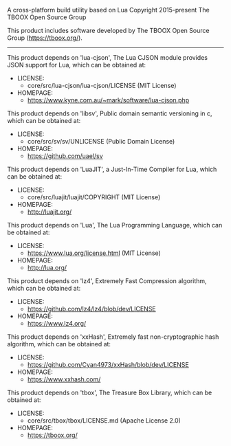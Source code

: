 A cross-platform build utility based on Lua
Copyright 2015-present The TBOOX Open Source Group

This product includes software developed by The TBOOX Open Source Group (https://tboox.org/).

-------------------------------------------------------------------------------

This product depends on 'lua-cjson', The Lua CJSON module provides JSON support for Lua,
which can be obtained at:

  * LICENSE:
    * core/src/lua-cjson/lua-cjson/LICENSE (MIT License)
  * HOMEPAGE:
    * https://www.kyne.com.au/~mark/software/lua-cjson.php

This product depends on 'libsv', Public domain semantic versioning in c,
which can be obtained at:

  * LICENSE:
    * core/src/sv/sv/UNLICENSE (Public Domain License)
  * HOMEPAGE:
    * https://github.com/uael/sv

This product depends on 'LuaJIT', a Just-In-Time Compiler for Lua,
which can be obtained at:

  * LICENSE:
    * core/src/luajit/luajit/COPYRIGHT (MIT License)
  * HOMEPAGE:
    * http://luajit.org/

This product depends on 'Lua', The Lua Programming Language,
which can be obtained at:

  * LICENSE:
    * https://www.lua.org/license.html (MIT License)
  * HOMEPAGE:
    * http://lua.org/

This product depends on 'lz4', Extremely Fast Compression algorithm,
which can be obtained at:

  * LICENSE:
    * https://github.com/lz4/lz4/blob/dev/LICENSE
  * HOMEPAGE:
    * https://www.lz4.org/

This product depends on 'xxHash', Extremely fast non-cryptographic hash algorithm,
which can be obtained at:

  * LICENSE:
    * https://github.com/Cyan4973/xxHash/blob/dev/LICENSE
  * HOMEPAGE:
    * https://www.xxhash.com/

This product depends on 'tbox', The Treasure Box Library,
which can be obtained at:

  * LICENSE:
    * core/src/tbox/tbox/LICENSE.md (Apache License 2.0)
  * HOMEPAGE:
    * https://tboox.org/
